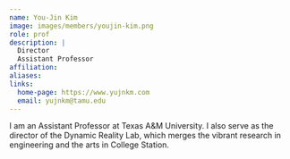 ```yaml
---
name: You-Jin Kim
image: images/members/youjin-kim.png
role: prof
description: |
  Director
  Assistant Professor
affiliation:
aliases:
links:
  home-page: https://www.yujnkm.com
  email: yujnkm@tamu.edu
---
```


I am an Assistant Professor at Texas A&M University. I also serve as the director of the Dynamic Reality Lab, which merges the vibrant research in engineering and the arts in College Station.
